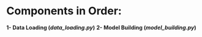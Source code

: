 # Components in Order:
**1- Data Loading (_data_loading.py_)**
**2- Model Building (_model_building.py_)**
